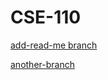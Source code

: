# CSE-110

[add-read-me branch](https://github.com/m7duong/CSE-110/tree/add-read-me)

[another-branch](https://github.com/m7duong/CSE-110/tree/another-branch)
